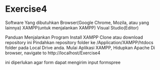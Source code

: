 # Exercise4


Software Yang dibutuhkan
Browser(Google Chrome, Mozila, atau yang lainnya)
XAMPP(untuk menjalankan XAMPP)
Visual Studio(Editor)

Panduan Menjalankan Program
Install XAMPP
Clone atau download repository ini
Pindahkan repository folder ke /Application/XAMPP/htdocs folder pada Local Drive anda.
Mulai Aplikasi XAMPP, Hidupkan Apache 
Di browser, navigate to http://localhost/Exercise4


ini diperlukan agar form dapat mengirim input formspree
